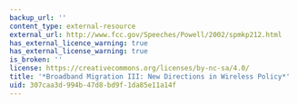 ```yaml
---
backup_url: ''
content_type: external-resource
external_url: http://www.fcc.gov/Speeches/Powell/2002/spmkp212.html
has_external_licence_warning: true
has_external_license_warning: true
is_broken: ''
license: https://creativecommons.org/licenses/by-nc-sa/4.0/
title: '*Broadband Migration III: New Directions in Wireless Policy*'
uid: 307caa3d-994b-47d8-bd9f-1da85e11a14f
---
```


